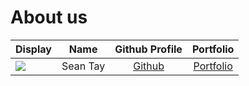 # About us

Display |   Name   | Github Profile | Portfolio 
--------|:--------:|:--------------:|:---------:
![](https://avatars.githubusercontent.com/u/20165093?s=400&u=a350afedf1d32e0d270649b086cb6b31e8fd78a1&v=4) | Sean Tay | [Github](https://github.com/sansders) | [Portfolio](docs/team/sansders.md)
